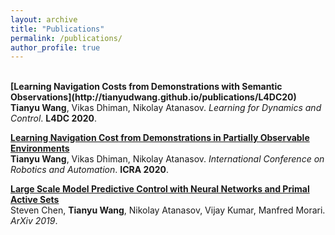 ```yaml
---
layout: archive
title: "Publications"
permalink: /publications/
author_profile: true
---
```


<br>
<b>[Learning Navigation Costs from Demonstrations with Semantic
Observations](http://tianyudwang.github.io/publications/L4DC20)</b> <br> 
<b>Tianyu Wang</b>, Vikas Dhiman, Nikolay Atanasov.
<i>Learning for Dynamics and Control</i>. <b>L4DC 2020</b>.

<b>[Learning Navigation Cost from Demonstrations in Partially Observable Environments](http://tianyudwang.github.io/publications/ICRA20)</b> <br> 
<b>Tianyu Wang</b>, Vikas Dhiman, Nikolay Atanasov.
<i>International Conference on Robotics and Automation</i>. <b>ICRA 2020</b>.

<b>[Large Scale Model Predictive Control with Neural Networks and Primal Active Sets](http://tianyudwang.github.io/publications/NNMPC)</b> <br> 
Steven Chen, <b>Tianyu Wang</b>, Nikolay Atanasov, Vijay Kumar, Manfred Morari.
<i>ArXiv 2019</i>.
